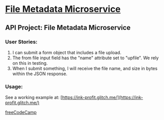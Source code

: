 # [File Metadata Microservice](https://www.freecodecamp.org/learn/apis-and-microservices/apis-and-microservices-projects/file-metadata-microservice)

## API Project: File Metadata Microservice

### User Stories:

1.  I can submit a form object that includes a file upload.
2.  The from file input field has the "name" attribute set to "upfile". We rely on this in testing.
3.  When I submit something, I will receive the file name, and size in bytes within the JSON response.

### Usage:

See a working example at: [https://ink-profit.glitch.me/](https://ink-profit.glitch.me/)

[freeCodeCamp](http://www.freecodecamp.com)
